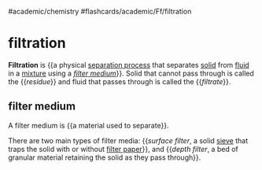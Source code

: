 #academic/chemistry #flashcards/academic/Ff/filtration

# filtration

__Filtration__ is {{a physical [separation process](separation%20process.md) that separates [solid](solid.md) from [fluid](fluid.md) in a [mixture](mixture.md) using a _[filter medium](#filter%20medium)_}}. Solid that cannot pass through is called the {{_residue_}} and fluid that passes through is called the {{_filtrate_}}. <!--SR:!2023-04-25,14,230!2023-04-20,15,290!2023-04-21,16,290-->

## filter medium

A filter medium is {{a material used to separate}}. <!--SR:!2023-06-03,47,290-->

There are two main types of filter media: {{_surface filter_, a solid [sieve](sieve.md) that traps the solid with or without [filter paper](filter%20paper.md)}}, and {{_depth filter_, a bed of granular material retaining the solid as they pass through}}. <!--SR:!2023-04-18,10,270!2023-05-14,30,270-->

